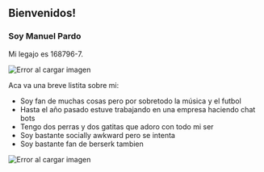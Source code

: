 ## Bienvenidos!
### Soy Manuel Pardo

Mi legajo es 168796-7. 

![Error al cargar imagen](https://imgur.com/QJEXNgB)

Aca va una breve listita sobre mi:
- Soy fan de muchas cosas pero por sobretodo la música y el futbol
- Hasta el año pasado estuve trabajando en una empresa haciendo chat bots
- Tengo dos perras y dos gatitas que adoro con todo mi ser
- Soy bastante socially awkward pero se intenta
- Soy bastante fan de berserk tambien

![Error al cargar imagen](https://imgur.com/sM3Ncgp)
